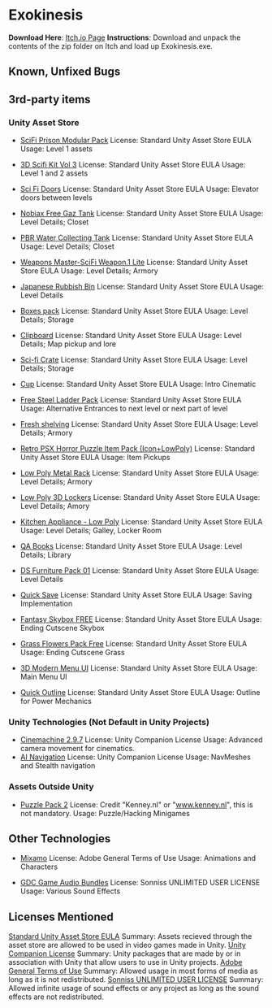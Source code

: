 # Exokinesis
**Download Here**: [Itch.io Page](https://samto.itch.io/exokinesis)
**Instructions**: Download and unpack the contents of the zip folder on Itch and load up Exokinesis.exe.

## Known, Unfixed Bugs

## 3rd-party items
### Unity Asset Store
- [SciFi Prison Modular Pack](https://assetstore.unity.com/packages/3d/environments/sci-fi/scifi-prison-modular-pack-235895)
License: Standard Unity Asset Store EULA
Usage: Level 1 assets

- [3D Scifi Kit Vol 3](https://assetstore.unity.com/packages/3d/environments/sci-fi/3d-scifi-kit-vol-3-121447)
License: Standard Unity Asset Store EULA
Usage: Level 1 and 2 assets

- [Sci Fi Doors](https://assetstore.unity.com/packages/3d/environments/sci-fi/sci-fi-doors-162876)
License: Standard Unity Asset Store EULA
Usage: Elevator doors between levels

- [Nobiax Free Gaz Tank](https://assetstore.unity.com/packages/3d/props/industrial/nobiax-free-gaz-tank-5685)
License: Standard Unity Asset Store EULA
Usage: Level Details; Closet

- [PBR Water Collecting Tank](https://assetstore.unity.com/packages/3d/props/industrial/pbr-water-collecting-tank-167379)
License: Standard Unity Asset Store EULA
Usage: Level Details; Closet

- [Weapons Master-SciFi Weapon.1 Lite](https://assetstore.unity.com/packages/3d/props/weapons/weapon-master-scifi-weapon-1-lite-134423)
License: Standard Unity Asset Store EULA
Usage: Level Details; Armory

- [Japanese Rubbish Bin](https://assetstore.unity.com/packages/3d/props/exterior/japanese-rubbish-bin-4390)
License: Standard Unity Asset Store EULA
Usage: Level Details

- [Boxes pack](https://assetstore.unity.com/packages/3d/props/furniture/boxes-pack-32717)
License: Standard Unity Asset Store EULA
Usage: Level Details; Storage

- [Clipboard](https://assetstore.unity.com/packages/3d/props/clipboard-137662)
License: Standard Unity Asset Store EULA
Usage: Level Details; Map pickup and lore

- [Sci-fi Crate](https://assetstore.unity.com/packages/3d/props/sci-fi-crate-70278)
License: Standard Unity Asset Store EULA
Usage: Level Details; Storage

- [Cup](https://assetstore.unity.com/packages/3d/props/interior/cup-201601)
License: Standard Unity Asset Store EULA
Usage: Intro Cinematic

- [Free Steel Ladder Pack](https://assetstore.unity.com/packages/3d/props/exterior/free-steel-ladder-pack-24892)
License: Standard Unity Asset Store EULA
Usage: Alternative Entrances to next level or next part of level

- [Fresh shelving](https://assetstore.unity.com/packages/3d/props/furniture/fresh-shelving-267101)
License: Standard Unity Asset Store EULA
Usage: Level Details; Armory

- [Retro PSX Horror Puzzle Item Pack (Icon+LowPoly)](https://assetstore.unity.com/packages/3d/props/retro-psx-horror-puzzle-item-pack-icon-lowpoly-250188)
License: Standard Unity Asset Store EULA
Usage: Item Pickups

- [Low Poly Metal Rack](https://assetstore.unity.com/packages/3d/props/furniture/low-poly-metal-rack-213045)
License: Standard Unity Asset Store EULA
Usage: Level Details; Armory

- [Low Poly 3D Lockers](https://assetstore.unity.com/packages/3d/props/interior/low-poly-3d-lockers-239681)
License: Standard Unity Asset Store EULA
Usage: Level Details; Amory

- [Kitchen Appliance - Low Poly](https://assetstore.unity.com/packages/3d/props/electronics/kitchen-appliance-low-poly-180419)
License: Standard Unity Asset Store EULA
Usage: Level Details; Galley, Locker Room

- [QA Books](https://assetstore.unity.com/packages/3d/props/interior/qa-books-115415)
License: Standard Unity Asset Store EULA
Usage: Level Details; Library

- [DS Furniture Pack 01](https://assetstore.unity.com/packages/3d/props/furniture/ds-furniture-pack-01-121404)
License: Standard Unity Asset Store EULA
Usage: Level Details

- [Quick Save](https://assetstore.unity.com/packages/tools/utilities/quick-save-107676)
License: Standard Unity Asset Store EULA
Usage: Saving Implementation

- [Fantasy Skybox FREE](https://assetstore.unity.com/packages/2d/textures-materials/sky/fantasy-skybox-free-18353)
License: Standard Unity Asset Store EULA
Usage: Ending Cutscene Skybox

- [Grass Flowers Pack Free](https://assetstore.unity.com/packages/2d/textures-materials/nature/grass-flowers-pack-free-138810)
License: Standard Unity Asset Store EULA
Usage: Ending Cutscene Grass

- [3D Modern Menu UI](https://assetstore.unity.com/packages/tools/gui/3d-modern-menu-ui-116144)
License: Standard Unity Asset Store EULA
Usage: Main Menu UI

- [Quick Outline](https://assetstore.unity.com/packages/tools/particles-effects/quick-outline-115488)
License: Standard Unity Asset Store EULA
Usage: Outline for Power Mechanics

### Unity Technologies (Not Default in Unity Projects)
- [Cinemachine 2.9.7](https://docs.unity3d.com/Packages/com.unity.cinemachine@2.9/manual/index.html)
License: Unity Companion License
Usage: Advanced camera movement for cinematics.
- [AI Navigation](https://docs.unity3d.com/Packages/com.unity.ai.navigation@1.1/manual/index.html)
License: Unity Companion License
Usage: NavMeshes and Stealth navigation

### Assets Outside Unity
- [Puzzle Pack 2](https://opengameart.org/content/puzzle-pack-2-795-assets)
License: Credit "Kenney.nl" or "www.kenney.nl", this is not mandatory.
Usage: Puzzle/Hacking Minigames

## Other Technologies
- [Mixamo](https://www.mixamo.com)
License: Adobe General Terms of Use
Usage: Animations and Characters

- [GDC Game Audio Bundles](https://sonniss.com/gameaudiogdc)
License: Sonniss UNLIMITED USER LICENSE
Usage: Various Sound Effects

## Licenses Mentioned
[Standard Unity Asset Store EULA](https://unity.com/legal/as-terms)
Summary: Assets recieved through the asset store are allowed to be used in video games made in Unity.
[Unity Companion License](https://unity.com/legal/licenses/unity-companion-license)
Summary: Unity packages that are made by or in association with Unity that allow users to use in Unity projects.
[Adobe General Terms of Use](https://www.adobe.com/legal/terms.html)
Summary: Allowed usage in most forms of media as long as it is not redistributed.
[Sonniss UNLIMITED USER LICENSE](https://sonniss.com/gdc-bundle-license/)
Summary: Allowed infinite usage of sound effects or any project as long as the sound effects are not redistributed.